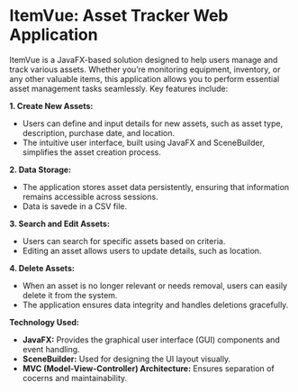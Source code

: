 # ItemVue: Asset Tracker Web Application 

ItemVue is a JavaFX-based solution designed to help users manage and track various assets. Whether 
you’re monitoring equipment, inventory, or any other valuable items, this application allows you to perform essential asset 
management tasks seamlessly. Key features include:

**1. Create New Assets:**

* Users can define and input details for new assets, such as asset type, description, purchase date, and location.
* The intuitive user interface, built using JavaFX and SceneBuilder, simplifies the asset creation process.
  
**2. Data Storage:**

* The application stores asset data persistently, ensuring that information remains accessible across sessions.
* Data is savede in a CSV file.

**3. Search and Edit Assets:**
* Users can search for specific assets based on criteria.
* Editing an asset allows users to update details, such as location.

**4. Delete Assets:**
* When an asset is no longer relevant or needs removal, users can easily delete it from the system.
* The application ensures data integrity and handles deletions gracefully.

**Technology Used:**
* **JavaFX:** Provides the graphical user interface (GUI) components and event handling.
* **SceneBuilder:** Used for designing the UI layout visually.
* **MVC (Model-View-Controller) Architecture:** Ensures separation of cocerns and maintainability. 
